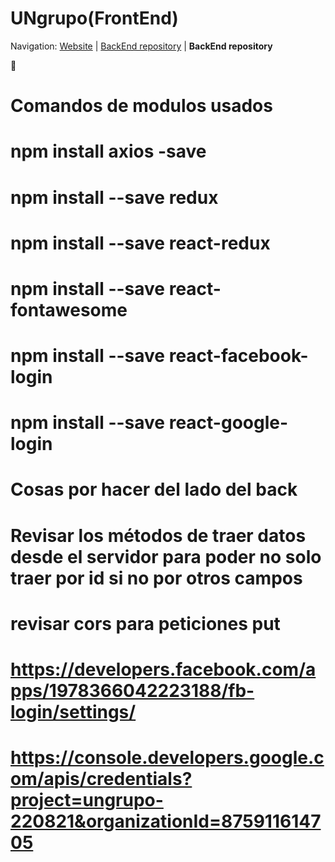 # UNgrupo(FrontEnd)

Navigation: [Website][1] | [BackEnd repository][2] | **BackEnd repository**

  [1]: https://github.com/UNgrupo
  [2]: https://github.com/UNgrupo/Back-End

**🔨**

# Comandos de modulos usados
# npm install axios -save
# npm install --save redux
# npm install --save react-redux
# npm install --save react-fontawesome
# npm install --save react-facebook-login
# npm install --save react-google-login

# Cosas por hacer del lado del back
#   Revisar los métodos de traer datos desde el servidor para poder no solo traer por id si no por otros campos
#   revisar cors para peticiones put

# https://developers.facebook.com/apps/1978366042223188/fb-login/settings/
# https://console.developers.google.com/apis/credentials?project=ungrupo-220821&organizationId=875911614705